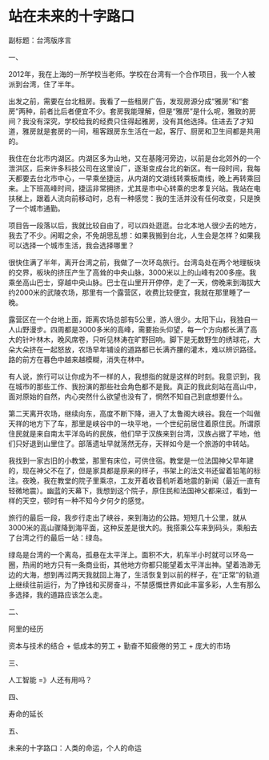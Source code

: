 # 站在未来的十字路口

副标题：台湾版序言

一、

2012年，我在上海的一所学校当老师。学校在台湾有一个合作项目，我一个人被派到台湾，住了半年。

出发之前，需要在台北租房。我看了一些租房广告，发现房源分成“雅房”和“套房”两种，前者比后者便宜不少。套房我能理解，但是“雅房”是什么呢，雅致的房间？我没有深究，学校给我的经费只住得起雅房，没有其他选择。住进去了才知道，雅房就是套房的一间，租客跟房东生活在一起，客厅、厨房和卫生间都是共用的。

我住在台北市内湖区。内湖区多为山地，又在基隆河旁边，以前是台北郊外的一个泄洪区，后来许多科技公司在这里设厂，逐渐变成台北的新区。有一段时间，我每天都要去台北市中心，一早乘坐捷运，从内湖的文湖线转乘板南线，晚上再转乘回来。上下班高峰时间，捷运非常拥挤，尤其是市中心转乘的忠孝复兴站。我站在电扶梯上，跟着人流向前移动时，总有一种感觉：我的生活并没有任何改变，只是换了一个城市通勤。

项目告一段落以后，我就比较自由了，可以四处逛逛。台北本地人很少去的地方，我去了不少。闲暇之余，不免胡思乱想：如果我搬到台北，人生会是怎样？如果我可以选择一个城市生活，我会选择哪里？

很快住满了半年，离开台湾之前，我做了一次环岛旅行。台湾岛处在两个地理板块的交界，板块的挤压产生了高耸的中央山脉，3000米以上的山峰有200多座。我乘坐高山巴士，穿越中央山脉。巴士在山里开开停停，走了一天，傍晚来到海拔大约2000米的武陵农场，那里有一个露营区，收费比较便宜，我就在那里睡了一晚。

露营区在一个台地上面，距离农场总部有5公里，游人很少。太阳下山，我独自一人山野漫步。四周都是3000多米的高峰，需要抬头仰望，每一个方向都长满了高大的针叶林木，晚风席卷，只听见林涛在旷野回响。脚下是无数野生的绣球花，大朵大朵挤在一起怒放，农场早年铺设的道路都已长满齐腰的灌木，难以辨识路径。路的前方在暮色中越来越模糊，消失在林中。

有人说，旅行可以让你成为不一样的人，我想指的就是这样的时刻。我意识到，我在城市的那些工作、我扮演的那些社会角色都不是我。真正的我此刻站在高山中，面对原始的自然，内心突然什么欲望也没有了，惘然不知自己到底想要什么。

第二天离开农场，继续向东，高度不断下降，进入了太鲁阁大峡谷。我在一个叫做天祥的地方下了车，那里是峡谷中的一块平地，一个世纪前居住着原住民。所谓原住民就是来自南太平洋岛屿的民族，他们早于汉族来到台湾，汉族占据了平地，他们只好退到山里住了。部落遗址早就荡然无存，天祥如今是一个旅游的中转站。

我找到一家古旧的小教堂，那里有床位，可供住宿。教堂是一位法国神父早年建的，现在神父不在了，但是家具都是原来的样子，书架上的法文书还留着铅笔的标注。夜晚，我在教堂的院子里乘凉，工友开着收音机听着地震的新闻（最近一直有轻微地震）。幽蓝的天幕下，我想到这个院子，原住民和法国神父都来过，看到一样的天空，顿时有一种不知今夕何夕的感觉。

旅行的最后一段，我步行走出了峡谷，来到海边的公路。短短几十公里，就从3000米的高山骤降到海平面，这种反差是很大的。我搭乘公车来到码头，乘船去了台湾之行的最后一站：绿岛。

绿岛是台湾的一个离岛，孤悬在太平洋上。面积不大，机车半小时就可以环岛一圈，热闹的地方只有一条商业街，其他地方你都只能望着太平洋出神。望着浩渺无边的大海，想到再过两天我就回上海了，生活恢复到以前的样子，在“正常”的轨道上继续往前运行，为了挣钱和买房奋斗，不禁感慨世界如此丰富多彩，人生有那么多选择，我的道路应该怎么走。

二、

阿里的经历

资本与技术的结合 + 低成本的劳工 + 勤奋不知疲倦的劳工 + 庞大的市场

三、

人工智能 =》人还有用吗？

四、

寿命的延长

五、

未来的十字路口：人类的命运，个人的命运